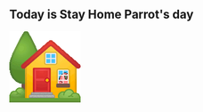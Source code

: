 <h2>Today is Stay Home Parrot's day</h2><img src="https://raw.githubusercontent.com/jmhobbs/cultofthepartyparrot.com/master/parrots/hd/stayhomeparrot.gif" />
